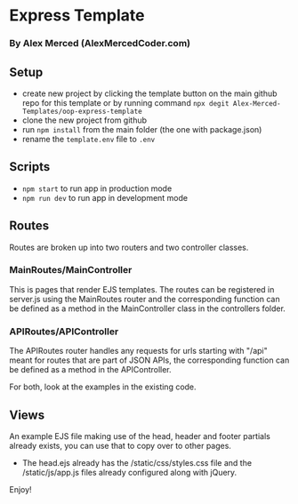 # Express Template
### By Alex Merced (AlexMercedCoder.com)

## Setup
- create new project by clicking the template button on the main github repo for this template or by running command `npx degit Alex-Merced-Templates/oop-express-template`
- clone the new project from github
- run `npm install` from the main folder (the one with package.json)
- rename the `template.env` file to `.env`

## Scripts
- `npm start` to run app in production mode
- `npm run dev` to run app in development mode

## Routes
Routes are broken up into two routers and two controller classes.

### MainRoutes/MainController
This is pages that render EJS templates. The routes can be registered in server.js using the MainRoutes router and the corresponding function can be defined as a method in the MainController class in the controllers folder.

### APIRoutes/APIController
The APIRoutes router handles any requests for urls starting with "/api" meant for routes that are part of JSON APIs, the corresponding function can be defined as a method in the APIController.

For both, look at the examples in the existing code.

## Views

An example EJS file making use of the head, header and footer partials already exists, you can use that to copy over to other pages.

- The head.ejs already has the /static/css/styles.css file and the /static/js/app.js files already configured along with jQuery.

Enjoy!